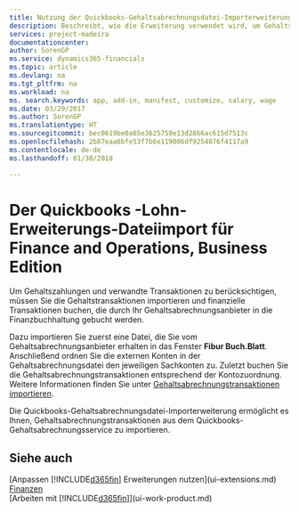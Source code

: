 ```yaml
---
title: Nutzung der Quickbooks-Gehaltsabrechnungsdatei-Importerweiterung| Microsoft Docs
description: Beschreibt, wie die Erweiterung verwendet wird, um Gehalts- und Lohntransaktionen aus dem Quickbooks-Gehaltsabrechnungsdienst zu importieren.
services: project-madeira
documentationcenter: 
author: SorenGP
ms.service: dynamics365-financials
ms.topic: article
ms.devlang: na
ms.tgt_pltfrm: na
ms.workload: na
ms. search.keywords: app, add-in, manifest, customize, salary, wage
ms.date: 03/29/2017
ms.author: SorenGP
ms.translationtype: HT
ms.sourcegitcommit: bec0619be0a65e3625759e13d2866ac615d7513c
ms.openlocfilehash: 2b87eaa6bfe53f7b6e119006df9254876f4117a9
ms.contentlocale: de-de
ms.lasthandoff: 01/30/2018

---
```

# <a name="the-quickbooks-payroll-file-import-extension-to-finance-and-operations-business-edition"></a>Der Quickbooks -Lohn-Erweiterungs-Dateiimport für Finance and Operations, Business Edition 
Um Gehaltszahlungen und verwandte Transaktionen zu berücksichtigen, müssen Sie die Gehaltstransaktionen importieren und finanzielle Transaktionen buchen, die durch Ihr Gehaltsabrechnungsanbieter in die Finanzbuchhaltung gebucht werden.

Dazu importieren Sie zuerst eine Datei, die Sie vom Gehaltsabrechnungsanbieter erhalten in das Fenster **Fibur Buch.Blatt**. Anschließend ordnen Sie die externen Konten in der Gehaltsabrechnungsdatei den jeweiligen Sachkonten zu. Zuletzt buchen Sie die Gehaltsabrechnungstransaktionen entsprechend der Kontozuordnung. Weitere Informationen finden Sie unter [Gehaltsabrechnungstransaktionen importieren](finance-how-import-payroll-transactions.md).

Die Quickbooks-Gehaltsabrechnungsdatei-Importerweiterung ermöglicht es Ihnen, Gehaltsabrechnungstransaktionen aus dem Quickbooks-Gehaltsabrechnungsservice zu importieren.

## <a name="see-also"></a>Siehe auch
[Anpassen [!INCLUDE[d365fin](includes/d365fin_md.md)] Erweiterungen nutzen](ui-extensions.md)    
[Finanzen](finance.md)    
[Arbeiten mit [!INCLUDE[d365fin](includes/d365fin_md.md)]](ui-work-product.md)

